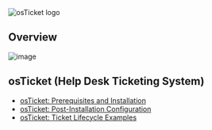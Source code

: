 
<img src="https://i.imgur.com/Clzj7Xs.png" alt="osTicket logo"/>
</p>

<h2>Overview</h2>

![image](https://github.com/user-attachments/assets/664eb5a4-4b46-42ab-966f-4faf28739363)


<h2>osTicket (Help Desk Ticketing System)</h2>




  - [osTicket: Prerequisites and Installation](https://github.com/MarcusTSerrano/osticket-prereqs)
  - [osTicket: Post-Installation Configuration](https://github.com/MarcusTSerrano/osTicket-psot-install)
  - [osTicket: Ticket Lifecycle Examples](https://github.com/MarcusTSerrano/osTicket-Ticket-Lifecycle)
